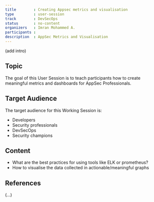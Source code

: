 ```yaml
---
title        : Creating Appsec metrics and visualisation
type         : user-session
track        : DevSecOps 
status       : no-content
organizers   : Imran Mohammed A.
participants :
description  : AppSec Metrics and Visualisation
---
```


(add intro)

## Topic

The goal of this User Session is to teach participants how to create meaningful metrics and dashboards for AppSec Professionals. 

## Target Audience

The target audience for this Working Session is:
 - Developers
 - Security professionals
 - DevSecOps
 - Security champions

## Content

 - What are the best practices for using tools like ELK or prometheus?
 - How to visualise the data collected in actionable/meaningful graphs

## References

(...)
